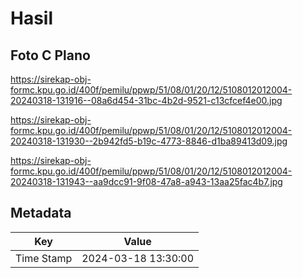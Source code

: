 # Hasil

## Foto C Plano

https://sirekap-obj-formc.kpu.go.id/400f/pemilu/ppwp/51/08/01/20/12/5108012012004-20240318-131916--08a6d454-31bc-4b2d-9521-c13cfcef4e00.jpg

https://sirekap-obj-formc.kpu.go.id/400f/pemilu/ppwp/51/08/01/20/12/5108012012004-20240318-131930--2b942fd5-b19c-4773-8846-d1ba89413d09.jpg

https://sirekap-obj-formc.kpu.go.id/400f/pemilu/ppwp/51/08/01/20/12/5108012012004-20240318-131943--aa9dcc91-9f08-47a8-a943-13aa25fac4b7.jpg


## Metadata

| Key        | Value               |
| ---------- | ------------------- |
| Time Stamp | 2024-03-18 13:30:00 |



